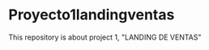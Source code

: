 # Proyecto1landingventas
This repository is about project 1, "LANDING DE VENTAS"

<!DOCTYPE html>
<html lang="en">
<head>
    <meta charset="UTF-8">
    <meta http-equiv="X-UA-Compatible" content="IE=edge">
    <meta name="viewport" content="width=device-width, initial-scale=1.0">
    <link rel="stylesheet" ref="CSS/styles.css">
    <title>IRON BYCICLE</title>
    <style>
        .header {
            position: absolute;
            top: 50%;
            left: 50%;
            transform: translate(-50%,-50%);
            font-size: 500%;
            font-family:'Times New Roman', Times, serif;
            color: white;
        }
        

        .barranav {
            margin: 0%;
            padding: 0%;
            overflow: hidden;
            background-color: rgb(2, 155, 198);
            position: -webkit-sticky;
            position: sticky;
            top: 0;
        }

        .barranav a {
            float: left;
            display: block;
            color: black;
            text-align: center;
            padding: 2% 1%;
            text-decoration: none;
            font-size: 120%;
        }

        .barranav a:hover {
            background-color: slategray;
            color: white;
        }

        .imglogo {
            float: left;
            margin: 10px 50px 10px 10px;
        }

        .contenedor {
            position: relative;
        }

        .imgheader {
            width: 100%;
            height: 400px;
        }

        .buscador {
            float: right;
            display: block;
            padding: 2% 1%;           
        }

        .fondo {
            background-color: dimgray;
        }

        .column {
            float: left;
            width: 30%;
            border-radius: 20px;
       }

        .rowcolumn {
            content: "";
            display: table;
            clear: both;
            margin-bottom: 5%;
            margin-top: 5%;
        }

        .rowfooter {
            content: "";
            display: table;
            clear: both;
        }

        .columnfooter {
            float: left;
            width: 45%;
       }

       .end {
            content: "";
            display: table;
            clear: both;
            background-color: rgb(2, 155, 198);
            margin-top: 3%;
            width: 100%;
       }

       .endcolumn {
            float: left;
       }

        a.one:link, a.one:visited {
            background-color: white;
            color: black;
            border: 2px solid rgb(2, 155, 198);
            padding: 5px 15px;
            text-align: center;
            text-decoration: none;
            display: inline-block;
        }

        a.one:hover, a.one:active {
            background-color: rgb(2, 155, 198);
            color: white;
        }

        @media screen and (max-width: 800px) {
            .column, .rowfooter, .columnfooter {
                width: 100%;
                margin-top: 5%;
            }
        }

        @media  and (max-width: 500px) {
            .barranav{
                float: none;
                width: 100%
            }
            
        }

        @media and (max-width: 800px) {
            .end {
                float: none;
                width: 100%;
            }
        }

        @media and (max-width: 800px) {
            .endcolumn {
                float: none;
                width: 30%;
                margin: 0%;
                padding: 0%;
                margin-top: 5%;
                font-size: 5%;
            }
        }


    </style>
</head>
<body class="fondo">
    <header>
        
        <div class="contenedor">
            <img class="imgheader" src="images/encabezado.jpg" alt="Ciclista">
            <h1 class="header">IRON BYCICLE</h1>
        </div>
        
        <div class="barranav">
            <img class="imglogo" src="images/logo_bici.jpg" alt="Logo oficial" width="50" height="50">
                <a href="index.html">Inicio</a>
                <a href="#">Conocenos</a>
                <a href="#">Contactanos</a>
                <div class="buscador">
                    <input type="text" placeholder="Ingresa tu correo" id="user" name="user">
                    <input style="background-color: rgb(2, 155, 198); color: white; border-color: white; font-weight: bold;" type="submit" value="Enviar">
                </div>
                <a href="#" style="float:right">Iniciar sesion</a>
        </div>
    </header>

    <jumbotron>
        <div class="rowcolumn">
            
            <div class="column" style="background-color: white;">
                <img src="images/bicicletaplegable.webp" alt="Bicicleta plegable" style="width: 100%; align-items: center; height: 405px; border-radius: 20px;">
                <h2 style="text-align: justify; padding: 5%;">BICICLETA PLEGABLE</h2>
                <p style="text-align: justify; padding: 5%;">Bicicleta plegable, dividida en tres secciones, ideal para viajes a largas distancias y mayor comodidad a la hora de transportarla.</p>
            </div>

            <div class="column" style="margin-left: 5%; margin-right: 5%; background-color: white;">
                <img src="images/Bicicletamontana.jpg" alt="Bicicleta de montaña" style="width: 100%; align-items: center; height: 405px; border-radius: 20px;">
                <h2 style="text-align: justify; padding: 5%;">BICICLETA DE MONTAÑA</h2>
                <p style="text-align: justify; padding: 5%;">Bicicletas de varias marcas enfocadas en viajes con terrenos dificiles, variedad de tamaños segun el ususario, amortiguadores, accesorios y mas.</p>
            </div>

            <div class="column" style="background-color: white;">
                <img src="images/bicicletaruta.jpg" alt="Bicicleta de ruta" style="width: 100%; align-items: center; height: 405px; border-radius: 20px;">
                <h2 style="text-align: justify; padding: 5%;">BICICLETA DE RUTA</h2>
                <p style="text-align: justify; padding: 5%;">Bicicleta ideal para carreteras, extremadamente ligeras, tamaños variados, accesorios disponibles. </p>
            </div>
        </div>
    </jumbotron>

    <footer>
        <div class="rowfooter">

            <div class="columnfooter" style="margin-right: 2%;">
                <img src="images/footer2.jpeg" alt="footer2" style="height: auto; width: 100%;">
            </div>
    
            <div class="columnfooter" style="text-align: right;color: white; font-family:Arial, Helvetica, sans-serif; padding: 1%; padding-top: 3%;">
                <br><br><br>
                <p style="text-align: center;">TE ASESORAMOS CON TUS COMPRAS</p>
                <h2 style="text-align: justify; width: 100%;">Busca la ayuda de nuestros vendedores para brindarte un servicio personalizado en cualquiera de nuestras sucursales</h2>
                <p style="text-align: justify; width: 100%;">IRON BYCICLE es una tienda de bicicletas de varios diseños y tipos ofrecemos una alta calidad en nuestros productos y servicios con la absoluta certeza de que nuestros clientes saldran satisfechos de la sucursal.</p>
            </div>
        </div>

        <div class="end">

            <div class="endcolumn" style="width: 30%; background-color: blueviolet;">
                <a href="#facebook"><img  id="face" src="images/face.png" alt="icono de facebook" width="10%" height="2%" style="padding: 1%; margin-left: 30%;" ></a>
                <a href="#twitter"><img id="twitter" src="images/twiter.png" alt="icono de twitter" width="10%" height="2%" style="padding: 1%; padding-left: 1%;"></a>
                <a href="#instagram"><img id="insta" src="images/insta.png" alt="icono de instagram" width="10%" height="2%" style="padding: 1%; padding-left: 1%;"></a>
                <a href="#whatsapp"><img id="whats" src="images/whats.png" alt="icono de whatsapp" width="10%" height="2%" style="padding: 1%; padding-left: 1%;"></a>
            </div>

            <div class="endcolumn" style="width: 10%;">
                <h3>BICICLETAS</h3>
                <a class="one" href="#catalogo" target="_blank">Catalogo</a>
            </div>

            <div class="endcolumn" style="width: 10%; margin-left: 10%;">
                <h3>SOPORTE</h3>
                <a class="one" href="#catalogo" target="_blank" style="margin-bottom: 5%;">Cotizaciones</a>
                <a class="one" href="#catalogo" target="_blank" style="margin-top: 5%;">Certificaciones</a>
                <a class="one" href="#catalogo" target="_blank" style="margin-top: 10%;">Ayuda tecnica</a>
            </div>

            <div class="endcolumn" style="width: 10%; margin-left: 10%;">
                <h3>ACERCA DE</h3>
                <a class="one" href="#catalogo" target="_blank" style="margin-bottom: 5%;">Blog</a>
                <a class="one" href="#catalogo" target="_blank" style="margin-top: 5%;">Partners</a>
                <a class="one" href="#catalogo" target="_blank" style="margin-top: 10%;">Apoyos</a>
            </div>

        </div>
    </footer>
    
    
</body>
</html>
